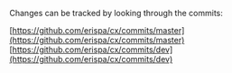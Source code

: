 Changes can be tracked by looking through the commits:

[https://github.com/erispa/cx/commits/master](https://github.com/erispa/cx/commits/master)<br>
[https://github.com/erispa/cx/commits/dev](https://github.com/erispa/cx/commits/dev)
